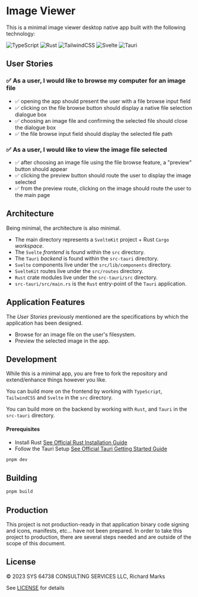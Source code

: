 # Image Viewer

This is a minimal image viewer desktop native app built with the following technology:

![TypeScript](https://img.shields.io/badge/typescript-%23007ACC.svg?style=for-the-badge&logo=typescript&logoColor=white) ![Rust](https://img.shields.io/badge/rust-%23000000.svg?style=for-the-badge&logo=rust&logoColor=white) ![TailwindCSS](https://img.shields.io/badge/tailwindcss-%2338B2AC.svg?style=for-the-badge&logo=tailwind-css&logoColor=white) ![Svelte](https://img.shields.io/badge/svelte-%23f1413d.svg?style=for-the-badge&logo=svelte&logoColor=white) ![Tauri](https://img.shields.io/badge/tauri-%2324C8DB.svg?style=for-the-badge&logo=tauri&logoColor=%23FFFFFF)

## User Stories

### ✅ As a user, I would like to browse my computer for an image file

- ✅ opening the app should present the user with a file browse input field
- ✅ clicking on the file browse button should display a native file selection dialogue box
- ✅ choosing an image file and confirming the selected file should close the dialogue box
- ✅ the file browse input field should display the selected file path

### ✅ As a user, I would like to view the image file selected

- ✅ after choosing an image file using the file browse feature, a "preview" button should appear
- ✅ clicking the preview button should route the user to display the image selected
- ✅ from the preview route, clicking on the image should route the user to the main page

## Architecture

Being minimal, the architecture is also minimal.

- The main directory represents a `SvelteKit` project + Rust `Cargo` _workspace_.
- The `Svelte` _frontend_ is found within the `src` directory.
- The `Tauri` _backend_ is found within the `src-tauri` directory.
- `Svelte` components live under the `src/lib/components` directory.
- `SvelteKit` routes live under the `src/routes` directory.
- `Rust` crate modules live under the `src-tauri/src` directory.
- `src-tauri/src/main.rs` is the `Rust` entry-point of the `Tauri` application.

## Application Features

The _User Stories_ previously mentioned are the specifications by which the application has been designed.

- Browse for an image file on the user's filesystem.
- Preview the selected image in the app.

## Development

While this is a minimal app, you are free to fork the repository and extend/enhance things however you like.

You can build more on the frontend by working with `TypeScript`, `TailwindCSS` and `Svelte` in the `src` directory.

You can build more on the backend by working with `Rust`, and `Tauri` in the `src-tauri` directory.

#### Prerequisites

- Install Rust [See Official Rust Installation Guide](https://www.rust-lang.org/tools/install)
- Follow the Tauri Setup [See Official Tauri Getting Started Guide](https://tauri.app/v1/guides/getting-started/prerequisites)

```bash
pnpm dev
```

## Building

```bash
pnpm build
```

## Production

This project is not production-ready in that application binary code signing and icons, manifests, etc... have not been prepared. In order to take this project to production, there are several steps needed and are outside of the scope of this document.

## License

© 2023 SYS 64738 CONSULTING SERVICES LLC, Richard Marks

See [LICENSE](./LICENSE.md) for details
